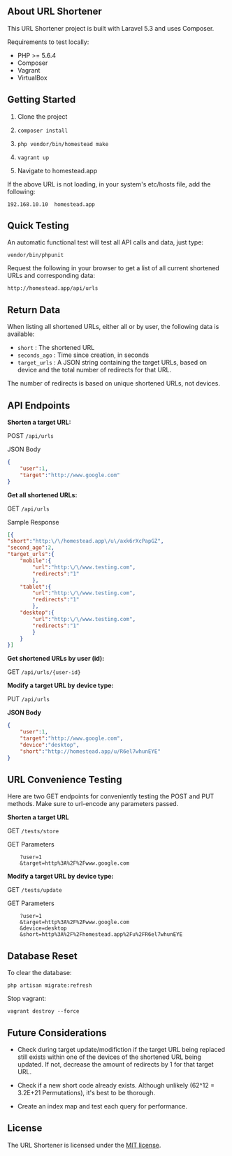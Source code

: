 
## About URL Shortener

This URL Shortener project is built with Laravel 5.3 and uses Composer. 

Requirements to test locally:

- PHP >= 5.6.4
- Composer
- Vagrant
- VirtualBox

## Getting Started

1. Clone the project

2. `composer install`

3. `php vendor/bin/homestead make`

4. `vagrant up`

5. Navigate to homestead.app

If the above URL is not loading, in your system's etc/hosts file, add the following: 

`192.168.10.10  homestead.app`

## Quick Testing

An automatic functional test will test all API calls and data, just type: 

`vendor/bin/phpunit`

Request the following in your browser to get a list of all current shortened URLs and corresponding data:

`http://homestead.app/api/urls`

## Return Data

When listing all shortened URLs, either all or by user, the following data is available:

- `short` : The shortened URL
- `seconds_ago` : Time since creation, in seconds
- `target_urls` : A JSON string containing the target URLs, based on device and the total number of redirects for that URL.

The number of redirects is based on unique shortened URLs, not devices.

## API Endpoints

**Shorten a target URL:**

POST
`/api/urls`

JSON Body
```json
{
	"user":1,
	"target":"http://www.google.com"
}
```

**Get all shortened URLs:**

GET
`/api/urls`

Sample Response
```json
[{
"short":"http:\/\/homestead.app\/u\/axk6rXcPapGZ",
"second_ago":2,
"target_urls":{
	"mobile":{
		"url":"http:\/\/www.testing.com",
		"redirects":"1"
		},
	"tablet":{
		"url":"http:\/\/www.testing.com",
		"redirects":"1"
		},
	"desktop":{
		"url":"http:\/\/www.testing.com",
		"redirects":"1"
		}
	}
}]
```

**Get shortened URLs by user (id):**

GET
`/api/urls/{user-id}`

**Modify a target URL by device type:**

PUT
`/api/urls`

**JSON Body**
```json
{
	"user":1,
	"target":"http://www.google.com",
	"device":"desktop",
	"short":"http://homestead.app/u/R6el7whunEYE"
}
```

## URL Convenience Testing

Here are two GET endpoints for conveniently testing the POST and PUT methods. 
Make sure to url-encode any parameters passed. 

**Shorten a target URL**

GET
`/tests/store`

GET Parameters
```
	?user=1
	&target=http%3A%2F%2Fwww.google.com
```

**Modify a target URL by device type:**

GET
`/tests/update`

GET Parameters
```
	?user=1
	&target=http%3A%2F%2Fwww.google.com
	&device=desktop
	&short=http%3A%2F%2Fhomestead.app%2Fu%2FR6el7whunEYE
```

## Database Reset

To clear the database:

`php artisan migrate:refresh`

Stop vagrant:

`vagrant destroy --force`

## Future Considerations

- Check during target update/modifiction if the target URL being replaced still exists within one of the devices of the shortened URL being updated. If not, decrease the amount of redirects by 1 for that target URL. 

- Check if a new short code already exists. Although unlikely (62^12 = 3.2E+21 Permutations), it's best to be thorough. 

- Create an index map and test each query for performance. 

## License

The URL Shortener is licensed under the [MIT license](http://opensource.org/licenses/MIT).

